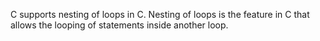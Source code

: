 C supports nesting of loops in C. Nesting of loops is the feature in C that allows the looping of statements inside another loop.
